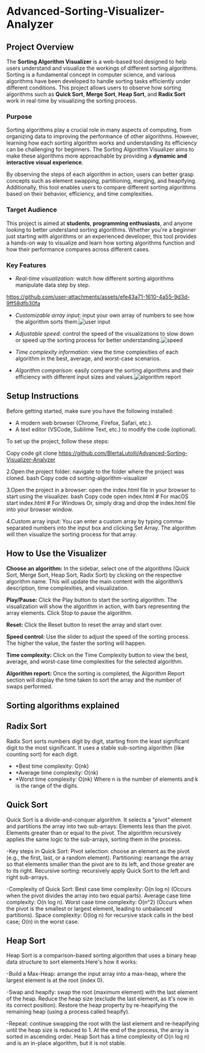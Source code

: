 # Advanced-Sorting-Visualizer-Analyzer

## Project Overview

The **Sorting Algorithm Visualizer** is a web-based tool designed to help users understand and visualize the workings of different sorting algorithms. Sorting is a fundamental concept in computer science, and various algorithms have been developed to handle sorting tasks efficiently under different conditions. This project allows users to observe how sorting algorithms such as **Quick Sort**, **Merge Sort**, **Heap Sort**, and **Radix Sort** work in real-time by visualizing the sorting process.

### **Purpose**
Sorting algorithms play a crucial role in many aspects of computing, from organizing data to improving the performance of other algorithms. However, learning how each sorting algorithm works and understanding its efficiency can be challenging for beginners. The Sorting Algorithm Visualizer aims to make these algorithms more approachable by providing a **dynamic and interactive visual experience**. 

By observing the steps of each algorithm in action, users can better grasp concepts such as element swapping, partitioning, merging, and heapifying. Additionally, this tool enables users to compare different sorting algorithms based on their behavior, efficiency, and time complexities.

### **Target Audience**
This project is aimed at **students**, **programming enthusiasts**, and anyone looking to better understand sorting algorithms. Whether you're a beginner just starting with algorithms or an experienced developer, this tool provides a hands-on way to visualize and learn how sorting algorithms function and how their performance compares across different cases.

### **Key Features**
- *Real-time visualization*: watch how different sorting algorithms manipulate data step by step.

https://github.com/user-attachments/assets/efe43a71-1610-4a55-9d3d-9ff58dfb30fa


- *Customizable array input*: input your own array of numbers to see how the algorithm sorts them.![user input](https://github.com/user-attachments/assets/6c4a3338-bdc6-4a53-bdc6-8a6f44b2cb20)

- *Adjustable speed*: control the speed of the visualizations to slow down or speed up the sorting process for better understanding.![speed](https://github.com/user-attachments/assets/680c9efd-9b84-4eae-9e27-6a40895ef9f6)

- *Time complexity information*: view the time complexities of each algorithm in the best, average, and worst-case scenarios.
- *Algorithm comparison*: easily compare the sorting algorithms and their efficiency with different input sizes and values.![algorithm report](https://github.com/user-attachments/assets/50dde727-20b8-4c47-b934-d0a18071e565)

## Setup Instructions

Before getting started, make sure you have the following installed:
- A modern web browser (Chrome, Firefox, Safari, etc.).
- A text editor (VSCode, Sublime Text, etc.) to modify the code (optional).

To set up the project, follow these steps:

Copy code
git clone https://github.com/BlertaLutolli/Advanced-Sorting-Visualizer-Analyzer

2.Open the project folder: navigate to the folder where the project was cloned.
bash
Copy code
cd sorting-algorithm-visualizer

3.Open the project in a browser: open the index.html file in your browser to start using the visualizer.
bash
Copy code
open index.html  # For macOS
start index.html # For Windows
Or, simply drag and drop the index.html file into your browser window.

4.Custom array input: You can enter a custom array by typing comma-separated numbers into the input box and clicking Set Array. The algorithm will then visualize the sorting process for that array.

## How to Use the Visualizer

**Choose an algorithm:** In the sidebar, select one of the algorithms (Quick Sort, Merge Sort, Heap Sort, Radix Sort) by clicking on the respective algorithm name. This will update the main content with the algorithm’s description, time complexities, and visualization.

**Play/Pause:** Click the Play button to start the sorting algorithm. The visualization will show the algorithm in action, with bars representing the array elements. Click Stop to pause the algorithm.

**Reset:** Click the Reset button to reset the array and start over.

**Speed control:** Use the slider to adjust the speed of the sorting process. The higher the value, the faster the sorting will happen.

**Time complexity:** Click on the Time Complexity button to view the best, average, and worst-case time complexities for the selected algorithm.

**Algorithm report:** Once the sorting is completed, the Algorithm Report section will display the time taken to sort the array and the number of swaps performed.
  
## Sorting algorithms explained

## Radix Sort
Radix Sort sorts numbers digit by digit, starting from the least significant digit to the most significant. It uses a stable sub-sorting algorithm (like counting sort) for each digit.

- *Best time complexity: O(nk)
- *Average time complexity: O(nk)
- *Worst time complexity: O(nk)
Where n is the number of elements and k is the range of the digits.

## Quick Sort

Quick Sort is a divide-and-conquer algorithm. It selects a "pivot" element and partitions the array into two sub-arrays:
Elements less than the pivot.
Elements greater than or equal to the pivot.
The algorithm recursively applies the same logic to the sub-arrays, sorting them in the process.

-Key steps in Quick Sort:
Pivot selection: choose an element as the pivot (e.g., the first, last, or a random element).
Partitioning: rearrange the array so that elements smaller than the pivot are to its left, and those greater are to its right.
Recursive sorting: recursively apply Quick Sort to the left and right sub-arrays.

-Complexity of Quick Sort:
Best case time complexity: O(n log n) (Occurs when the pivot divides the array into two equal parts).
Average case time complexity: O(n log n).
Worst case time complexity: O(n^2) (Occurs when the pivot is the smallest or largest element, leading to unbalanced partitions).
Space complexity: O(log n) for recursive stack calls in the best case; O(n) in the worst case.

## Heap Sort
Heap Sort is a comparison-based sorting algorithm that uses a binary heap data structure to sort elements.Here's how it works:

-Build a Max-Heap:
arrange the input array into a max-heap, where the largest element is at the root (index 0).

-Swap and heapify:
swap the root (maximum element) with the last element of the heap.
Reduce the heap size (exclude the last element, as it's now in its correct position).
Restore the heap property by re-heapifying the remaining heap (using a process called heapify).

-Repeat:
continue swapping the root with the last element and re-heapifying until the heap size is reduced to 1.
At the end of the process, the array is sorted in ascending order. 
Heap Sort has a time complexity of O(n log n) and is an in-place algorithm, but it is not stable.



